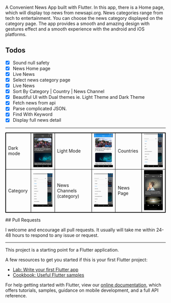 A Convenient News App built with Flutter. In this app, there is a Home page, which will display top news from newsapi.org. News categories range from tech to entertainment. You can choose the news category displayed on the category page. The app provides a smooth and amazing design with gestures effect and a smooth experience with the android and iOS platforms.

 ## Todos

- [x] Sound null safety
- [x] News Home page
- [x] Live News
- [x] Select news category page
- [x] Live News
- [x] Sort By Category | Country | News Channel
- [x] Beautiful UI with Dual themes ie. Light Theme and Dark Theme
- [x] Fetch news from api
- [x] Parse complicated JSON.
- [x] Find With Keyword
- [x] Display full news detail

<hr/>
<table style="border: 1px solid black;">
    <tr>
        <td style="border: 1px solid black;">
            Dark mode
        </td>
        <td style="border: 1px solid black;">
            <img src="https://raw.githubusercontent.com/Dreamer007VS/Vision/main/Vision/FLUTTER_NewsApp-master/screenshots/01.png" width="200">
        </td>
        <td style="border: 1px solid black;">
            Light Mode
        </td>
        <td style="border: 1px solid black;">
            <img src="https://raw.githubusercontent.com/Dreamer007VS/Vision/main/Vision/FLUTTER_NewsApp-master/screenshots/02.png" width="200">
        </td>
        <td style="border: 1px solid black;">
            Countries
        </td>
        <td style="border: 1px solid black;">
            <img src="https://raw.githubusercontent.com/Dreamer007VS/Vision/main/Vision/FLUTTER_NewsApp-master/screenshots/03.png" width="200">
        </td>
    </tr>
    <tr>
        <td style="border: 1px solid black;">
            Category
        </td>
        <td style="border: 1px solid black;">
            <img src="https://raw.githubusercontent.com/Dreamer007VS/Vision/main/Vision/FLUTTER_NewsApp-master/screenshots/04.png" width="200">
        </td>
        <td style="border: 1px solid black;">
            News Channels (category)
        </td>
        <td style="border: 1px solid black;">
            <img src="https://raw.githubusercontent.com/Dreamer007VS/Vision/main/Vision/FLUTTER_NewsApp-master/screenshots/05.png" width="200">
        </td>
        <td style="border: 1px solid black;">
            News Page
        </td>
        <td style="border: 1px solid black;">
            <img src="https://raw.githubusercontent.com/Dreamer007VS/Vision/main/Vision/FLUTTER_NewsApp-master/screenshots/06.png" width="200">
        </td>
    </tr>
</table>
## Pull Requests

I welcome and encourage all pull requests. It usually will take me within 24-48 hours to respond to any issue or request.


<hr/>

This project is a starting point for a Flutter application.

A few resources to get you started if this is your first Flutter project:

- [Lab: Write your first Flutter app](https://flutter.dev/docs/get-started/codelab)
- [Cookbook: Useful Flutter samples](https://flutter.dev/docs/cookbook)

For help getting started with Flutter, view our
[online documentation](https://flutter.dev/docs), which offers tutorials,
samples, guidance on mobile development, and a full API reference.
